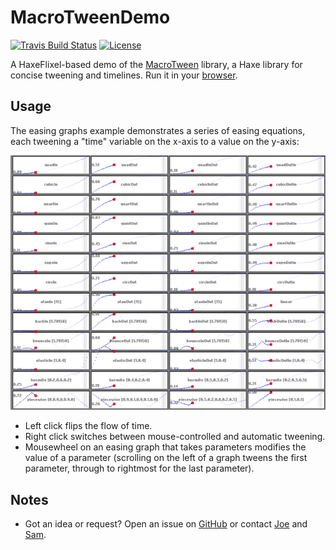 # MacroTweenDemo

[![Travis Build Status](https://img.shields.io/travis/JoeCreates/MacroTweenDemo.svg?style=flat-square)](https://travis-ci.org/JoeCreates/MacroTweenDemo)
[![License](https://img.shields.io/badge/License-MIT-yellow.svg)](https://github.com/JoeCreates/MacroTweenDemo/blob/master/LICENSE)

A HaxeFlixel-based demo of the [MacroTween](https://github.com/JoeCreates/MacroTween) library, a Haxe library for concise tweening and timelines. Run it in your [browser](https://joecreates.github.io/MacroTweenDemo/index.html).

## Usage

The easing graphs example demonstrates a series of easing equations, each tweening a "time" variable on the x-axis to a value on the y-axis:

[![Graphs Tween Demo](https://github.com/JoeCreates/MacroTweenDemo/blob/master/screenshots/graphs_demo.png?raw=true)](https://joecreates.github.io/MacroTweenDemo/index.html)

 * Left click flips the flow of time.
 * Right click switches between mouse-controlled and automatic tweening.
 * Mousewheel on an easing graph that takes parameters modifies the value of a parameter (scrolling on the left of a graph tweens the first parameter, through to rightmost for the last parameter).
 
## Notes
 * Got an idea or request? Open an issue on [GitHub](https://github.com/JoeCreates/MacroTweenDemo) or contact [Joe](https://twitter.com/JoeCreates) and [Sam](https://twitter.com/Sam_Twidale).